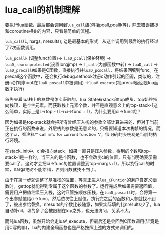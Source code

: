 # lua_call的机制理解

要执行lua函数，最后都会调用到`lua_call`族(包括pcall,pcallk等)，除去错误捕捉和coroutine相关的内容，只看最简单的流程。

`lua_call`(L, nargs, nresults); 这是最基本的形式，从这个调用到最后的执行经过了7次函数调用。

`lua_pcallk` (调整func位置)-> `luaD_pcall`(保护环境) -> `luaD_rawrunprotected`(设置longjmp) -> `f_call`(内部函数中转) -> `luaD_call` -> `luaD_precall`(如果是C函数，直接执行并`luaD_poscall`，将结果回填到func。在precall这个函数中，还会执行debug.sethook注册c动作引起的回调，类似的，注册r动作则hook在`luaD_poscall`中被调用) ->`luaV_execute`(视precall返回是lua函数才执行)

首先来看lua栈上的参数是怎么获取的，lua_State有stack和top成员，top始终指向栈顶，是个空元素。而获取栈上元素个数，并不是直观意义上的top-stack-1这么简单，实际上是L->top - (L->ci->func + 1)，为什么要用ci->func呢？

因为如果是top-stack就会把所有曾经压入栈的参数全部计算进来的，但对于当前正在执行的函数来说，外层栈的参数是无意义的，只需要知道本次栈帧的情况，而这个ci，看注释/* call info for current function */。很明确的表明就是当前的执行环境。

在stack_init中，ci会指向stack，如果一直只是压入参数，得到的个数和top-stack-1是一样的。当压入的是个函数，也不会改变ci的位置，只有当明确表示需要call了，这时才会把ci->func的位置调整到top-(nargs+1)，所以执行call的时候，nargs绝对不能给错，否则函数就找不到了。

由于在第一步就调整了基准栈的位置，等真正进入`lua_CFuntion`的用户自定义函数时，gettop就能得到专属于这个函数的参数了。运行完成后如果需要返回值，需要用户把值继续压入栈，这时只管按顺序压栈，在`luaD_poscall`时，会将第一个出参赋值给ci->func，然后依次往上赋值。执行完之后的函数和入参就找不到了，被出参给替换。nresults的个数比较随意，如果实际填的比nresults少了，lua自动补nil，填的多了会被限制在top之外，也无法访问，关系不大。

而纯lua函数，虽然开始会走luaV_execute，但最后还是会回到C函数调用(毕竟是用C写的嘛)，lua的内建全局函数也是严格按照上述的方式来调用的。
